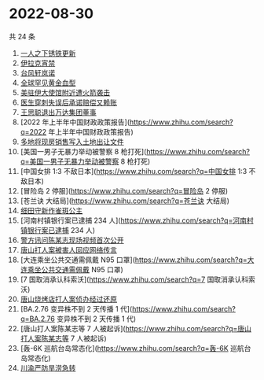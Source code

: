 # 2022-08-30

共 24 条

<!-- BEGIN -->
<!-- 最后更新时间 Tue Aug 30 2022 23:06:08 GMT+0800 (China Standard Time) -->

1. [一人之下锈铁更新](https://www.zhihu.com/search?q=一人之下锈铁更新)
1. [伊拉克宵禁](https://www.zhihu.com/search?q=伊拉克宵禁)
1. [台风轩岚诺](https://www.zhihu.com/search?q=台风轩岚诺)
1. [全球罕见黄金血型](https://www.zhihu.com/search?q=全球罕见黄金血型)
1. [美驻伊大使馆附近遭火箭袭击](https://www.zhihu.com/search?q=美驻伊大使馆附近遭火箭袭击)
1. [医生穿刺失误后承诺赔偿又赖账](https://www.zhihu.com/search?q=医生穿刺失误后承诺赔偿又赖账)
1. [王思聪退出万达集团董事](https://www.zhihu.com/search?q=王思聪退出万达集团董事)
1. [2022 年上半年中国财政政策报告](https://www.zhihu.com/search?q=2022 年上半年中国财政政策报告)
1. [多地将现房销售写入土地出让文件](https://www.zhihu.com/search?q=多地将现房销售写入土地出让文件)
1. [美国一男子无暴力举动被警察 8 枪打死](https://www.zhihu.com/search?q=美国一男子无暴力举动被警察 8 枪打死)
1. [中国女排 1:3 不敌日本](https://www.zhihu.com/search?q=中国女排 1:3 不敌日本)
1. [冒险岛 2 停服](https://www.zhihu.com/search?q=冒险岛 2 停服)
1. [苍兰诀 大结局](https://www.zhihu.com/search?q=苍兰诀 大结局)
1. [细田守新作雀斑公主](https://www.zhihu.com/search?q=细田守新作雀斑公主)
1. [河南村镇银行案已逮捕 234 人](https://www.zhihu.com/search?q=河南村镇银行案已逮捕 234 人)
1. [警方讯问陈某志现场视频首次公开](https://www.zhihu.com/search?q=警方讯问陈某志现场视频首次公开)
1. [唐山打人案被害人回应网络传言](https://www.zhihu.com/search?q=唐山打人案被害人回应网络传言)
1. [大连乘坐公共交通需佩戴 N95 口罩](https://www.zhihu.com/search?q=大连乘坐公共交通需佩戴 N95 口罩)
1. [7 国取消承认科索沃](https://www.zhihu.com/search?q=7 国取消承认科索沃)
1. [唐山烧烤店打人案侦办经过还原](https://www.zhihu.com/search?q=唐山烧烤店打人案侦办经过还原)
1. [BA.2.76 变异株不到 2 天传播 1 代](https://www.zhihu.com/search?q=BA.2.76 变异株不到 2 天传播
   1 代)
1. [唐山打人案陈某志等 7 人被起诉](https://www.zhihu.com/search?q=唐山打人案陈某志等 7 人被起诉)
1. [轰-6K 巡航台岛常态化](https://www.zhihu.com/search?q=轰-6K 巡航台岛常态化)
1. [川渝严防旱涝急转](https://www.zhihu.com/search?q=川渝严防旱涝急转)

<!-- END -->
